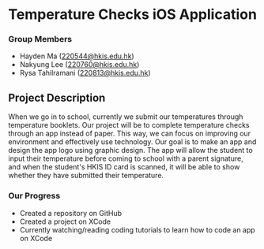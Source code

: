 # Temperature Checks iOS Application
### Group Members
+ Hayden Ma (220544@hkis.edu.hk)
+ Nakyung Lee (220760@hkis.edu.hk)
+ Rysa Tahilramani (220813@hkis.edu.hk)

Project Description
---
When we go in to school, currently we submit our temperatures through temperature booklets. Our project will be to complete temperature checks through an app instead of paper. This way, we can focus on improving our environment and effectively use technology. Our goal is to make an app and design the app logo using graphic design. The app will allow the student to input their temperature before coming to school with a parent signature, and when the student's HKIS ID card is scanned, it will be able to show whether they have submitted their temperature.

### **Our Progress**
- Created a repository on GitHub
- Created a project on XCode
- Currently watching/reading coding tutorials to learn how to code an app on XCode
